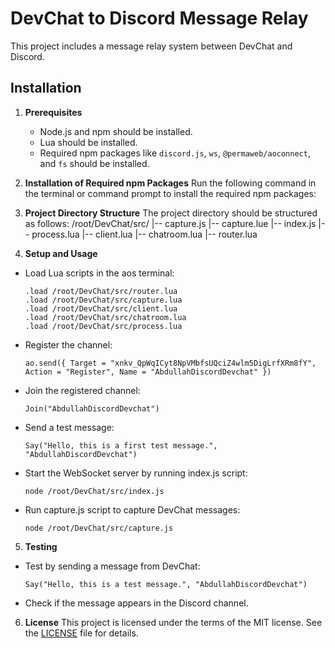# DevChat to Discord Message Relay

This project includes a message relay system between DevChat and Discord.

## Installation

1. **Prerequisites**
   - Node.js and npm should be installed.
   - Lua should be installed.
   - Required npm packages like `discord.js`, `ws`, `@permaweb/aoconnect`, and `fs` should be installed.

2. **Installation of Required npm Packages**
   Run the following command in the terminal or command prompt to install the required npm packages:

3. **Project Directory Structure**
The project directory should be structured as follows:
/root/DevChat/src/
|-- capture.js
|-- capture.lue
|-- index.js
|-- process.lua
|-- client.lua
|-- chatroom.lua
|-- router.lua


5. **Setup and Usage**
- Load Lua scripts in the aos terminal:
  ```
  .load /root/DevChat/src/router.lua
  .load /root/DevChat/src/capture.lua
  .load /root/DevChat/src/client.lua
  .load /root/DevChat/src/chatroom.lua
  .load /root/DevChat/src/process.lua
  ```
- Register the channel:
  ```
  ao.send({ Target = "xnkv_QpWqICyt8NpVMbfsUQciZ4wlm5DigLrfXRm8fY", Action = "Register", Name = "AbdullahDiscordDevchat" })
  ```
- Join the registered channel:
  ```
  Join("AbdullahDiscordDevchat")
  ```
- Send a test message:
  ```
  Say("Hello, this is a first test message.", "AbdullahDiscordDevchat")
  ```
- Start the WebSocket server by running index.js script:
  ```
  node /root/DevChat/src/index.js
  ```
- Run capture.js script to capture DevChat messages:
  ```
  node /root/DevChat/src/capture.js
  ```

5. **Testing**
- Test by sending a message from DevChat:
  ```
  Say("Hello, this is a test message.", "AbdullahDiscordDevchat")
  ```
- Check if the message appears in the Discord channel.

6. **License**
This project is licensed under the terms of the MIT license. See the [LICENSE](LICENSE) file for details.
